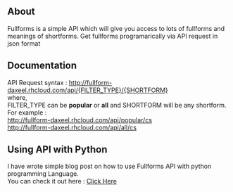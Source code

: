 ## About
Fullforms is a simple API which will give you access to lots of fullforms and meanings of shortforms. Get fullforms programarically via API request in json format

## Documentation
API Request syntax : http://fullform-daxeel.rhcloud.com/api/{FILTER_TYPE}/{SHORTFORM} <br>
where, <br>
FILTER_TYPE can be <b>popular</b> or <b>all</b> and SHORTFORM will be any shortform. 
For example : <br>
<a href="http://fullform-daxeel.rhcloud.com/api/popular/cs" target="_blank">http://fullform-daxeel.rhcloud.com/api/popular/cs</a> <br>
<a href="http://fullform-daxeel.rhcloud.com/api/all/cs" target="_blank">http://fullform-daxeel.rhcloud.com/api/all/cs</a>

## Using API with Python
I have wrote simple blog post on how to use Fullforms API with python programming Language. <br>
You can check it out here : <a href="http://blog.daxeelsoni.in/2015/09/10/working-with-fullforms-api-using-python/" target="_blank">Click Here</a>
